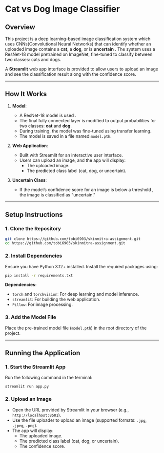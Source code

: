 
# Cat vs Dog Image Classifier

## Overview
This project is a deep learning-based image classification system which uses CNNs(Convolutional Neural Networks) that can identify whether an uploaded image contains a **cat**, a **dog**, or is **uncertain** . The system uses a ResNet-18 model pretrained on ImageNet, fine-tuned to classify between two classes: cats and dogs. 

A **Streamlit** web app interface is provided to allow users to upload an image and see the classification result along with the confidence score.

---

## How It Works
1. **Model**:
   - A ResNet-18 model is used .
   - The final fully connected layer is modified to output probabilities for two classes: **cat** and **dog**.
   - During training, the model was fine-tuned using transfer learning.
   - The model is saved in a file named `model.pth`.

2. **Web Application**:
   - Built with Streamlit for an interactive user interface.
   - Users can upload an image, and the app will display:
     - The uploaded image.
     - The predicted class label (cat, dog, or uncertain).
       
3. **Uncertain Class**:
   - If the model’s confidence score for an image is below a threshold , the image is classified as "uncertain."

---

## Setup Instructions

### 1. Clone the Repository
```bash
git clone https://github.com/tobi6903/skinmitra-assignment.git
cd https://github.com/tobi6903/skinmitra-assignment.git
```

### 2. Install Dependencies
Ensure you have Python 3.12+ installed. Install the required packages using:
```bash
pip install -r requirements.txt
```

**Dependencies:**
- `torch` and `torchvision`: For deep learning and model inference.
- `streamlit`: For building the web application.
- `Pillow`: For image processing.

### 3. Add the Model File
Place the pre-trained model file (`model.pth`) in the root directory of the project.

---

## Running the Application

### 1. Start the Streamlit App
Run the following command in the terminal:
```bash
streamlit run app.py
```

### 2. Upload an Image
- Open the URL provided by Streamlit in your browser (e.g., `http://localhost:8501`).
- Use the file uploader to upload an image (supported formats: `.jpg`, `.jpeg`, `.png`).
- The app will display:
  - The uploaded image.
  - The predicted class label (cat, dog, or uncertain).
  - The confidence score.

